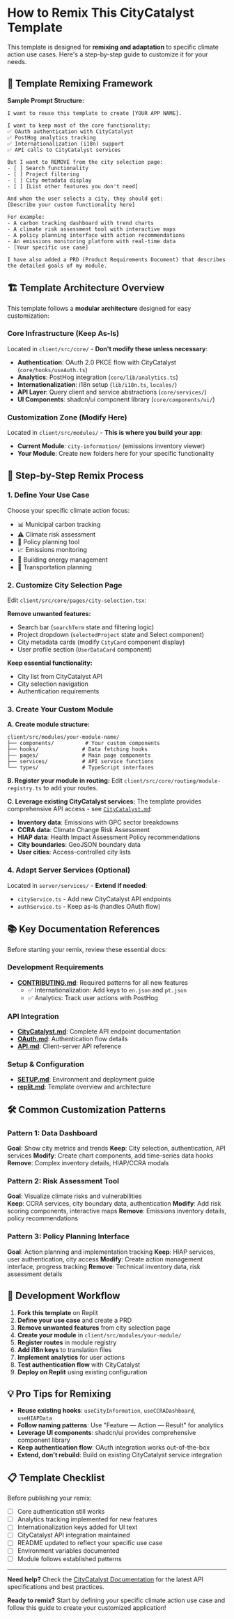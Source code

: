 
# How to Remix This CityCatalyst Template

This template is designed for **remixing and adaptation** to specific climate action use cases. Here's a step-by-step guide to customize it for your needs.

## 🎯 Template Remixing Framework

**Sample Prompt Structure:**
```
I want to reuse this template to create [YOUR APP NAME]. 

I want to keep most of the core functionality:
✅ OAuth authentication with CityCatalyst
✅ PostHog analytics tracking  
✅ Internationalization (i18n) support
✅ API calls to CityCatalyst services

But I want to REMOVE from the city selection page:
- [ ] Search functionality
- [ ] Project filtering  
- [ ] City metadata display
- [ ] [List other features you don't need]

And when the user selects a city, they should get:
[Describe your custom functionality here]

For example:
- A carbon tracking dashboard with trend charts
- A climate risk assessment tool with interactive maps
- A policy planning interface with action recommendations
- An emissions monitoring platform with real-time data
- [Your specific use case]

I have also added a PRD (Product Requirements Document) that describes the detailed goals of my module.
```

## 🏗️ Template Architecture Overview

This template follows a **modular architecture** designed for easy customization:

### Core Infrastructure (Keep As-Is)
Located in `client/src/core/` - **Don't modify these unless necessary**:
- **Authentication**: OAuth 2.0 PKCE flow with CityCatalyst (`core/hooks/useAuth.ts`)
- **Analytics**: PostHog integration (`core/lib/analytics.ts`) 
- **Internationalization**: i18n setup (`lib/i18n.ts`, `locales/`)
- **API Layer**: Query client and service abstractions (`core/services/`)
- **UI Components**: shadcn/ui component library (`core/components/ui/`)

### Customization Zone (Modify Here)
Located in `client/src/modules/` - **This is where you build your app**:
- **Current Module**: `city-information/` (emissions inventory viewer)
- **Your Module**: Create new folders here for your specific functionality

## 🔄 Step-by-Step Remix Process

### 1. Define Your Use Case
Choose your specific climate action focus:
- 📊 Municipal carbon tracking
- ⚠️ Climate risk assessment  
- 🎯 Policy planning tool
- 📈 Emissions monitoring
- 🏢 Building energy management
- 🚗 Transportation planning

### 2. Customize City Selection Page
Edit `client/src/core/pages/city-selection.tsx`:

**Remove unwanted features:**
- Search bar (`searchTerm` state and filtering logic)
- Project dropdown (`selectedProject` state and Select component)  
- City metadata cards (modify `CityCard` component display)
- User profile section (`UserDataCard` component)

**Keep essential functionality:**
- City list from CityCatalyst API
- City selection navigation
- Authentication requirements

### 3. Create Your Custom Module

**A. Create module structure:**
```
client/src/modules/your-module-name/
├── components/          # Your custom components
├── hooks/              # Data fetching hooks  
├── pages/              # Main page components
├── services/           # API service functions
└── types/              # TypeScript interfaces
```

**B. Register your module in routing:**
Edit `client/src/core/routing/module-registry.ts` to add your routes.

**C. Leverage existing CityCatalyst services:**
The template provides comprehensive API access - see [`CityCatalyst.md`](./CityCatalyst.md):
- **Inventory data**: Emissions with GPC sector breakdowns
- **CCRA data**: Climate Change Risk Assessment  
- **HIAP data**: Health Impact Assessment Policy recommendations
- **City boundaries**: GeoJSON boundary data
- **User cities**: Access-controlled city lists

### 4. Adapt Server Services (Optional)
Located in `server/services/` - **Extend if needed**:
- `cityService.ts` - Add new CityCatalyst API endpoints
- `authService.ts` - Keep as-is (handles OAuth flow)

## 📚 Key Documentation References

Before starting your remix, review these essential docs:

### Development Requirements
- **[CONTRIBUTING.md](./CONTRIBUTING.md)**: Required patterns for all new features
  - ✅ Internationalization: Add keys to `en.json` and `pt.json`  
  - ✅ Analytics: Track user actions with PostHog

### API Integration
- **[CityCatalyst.md](./CityCatalyst.md)**: Complete API endpoint documentation
- **[OAuth.md](./OAuth.md)**: Authentication flow details
- **[API.md](./API.md)**: Client-server API reference

### Setup & Configuration  
- **[SETUP.md](./SETUP.md)**: Environment and deployment guide
- **[replit.md](./replit.md)**: Template overview and architecture

## 🛠️ Common Customization Patterns

### Pattern 1: Data Dashboard
**Goal**: Show city metrics and trends
**Keep**: City selection, authentication, API services
**Modify**: Create chart components, add time-series data hooks
**Remove**: Complex inventory details, HIAP/CCRA modals

### Pattern 2: Risk Assessment Tool
**Goal**: Visualize climate risks and vulnerabilities  
**Keep**: CCRA services, city boundary data, authentication
**Modify**: Add risk scoring components, interactive maps
**Remove**: Emissions inventory details, policy recommendations

### Pattern 3: Policy Planning Interface
**Goal**: Action planning and implementation tracking
**Keep**: HIAP services, user authentication, city access
**Modify**: Create action management interface, progress tracking
**Remove**: Technical inventory data, risk assessment details

## 🚀 Development Workflow

1. **Fork this template** on Replit
2. **Define your use case** and create a PRD
3. **Remove unwanted features** from city selection page
4. **Create your module** in `client/src/modules/your-module/`
5. **Register routes** in module registry
6. **Add i18n keys** to translation files
7. **Implement analytics** for user actions
8. **Test authentication flow** with CityCatalyst
9. **Deploy on Replit** using existing configuration

## 💡 Pro Tips for Remixing

- **Reuse existing hooks**: `useCityInformation`, `useCCRADashboard`, `useHIAPData`
- **Follow naming patterns**: Use "Feature — Action — Result" for analytics
- **Leverage UI components**: shadcn/ui provides comprehensive component library
- **Keep authentication flow**: OAuth integration works out-of-the-box
- **Extend, don't rebuild**: Build on existing CityCatalyst service integration

## 📋 Template Checklist

Before publishing your remix:
- [ ] Core authentication still works
- [ ] Analytics tracking implemented for new features
- [ ] Internationalization keys added for UI text
- [ ] CityCatalyst API integration maintained
- [ ] README updated to reflect your specific use case
- [ ] Environment variables documented
- [ ] Module follows established patterns

---

**Need help?** Check the [CityCatalyst Documentation](https://citycatalyst.openearth.dev/docs/) for the latest API specifications and best practices.

**Ready to remix?** Start by defining your specific climate action use case and follow this guide to create your customized application!
